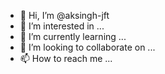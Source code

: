 - 👋 Hi, I’m @aksingh-jft
- 👀 I’m interested in ...
- 🌱 I’m currently learning ...
- 💞️ I’m looking to collaborate on ...
- 📫 How to reach me ...

<!---
aksingh-jft/aksingh-jft is a ✨ special ✨ repository because its `README.md` (this file) appears on your GitHub profile.
You can click the Preview link to take a look at your changes.
--->
